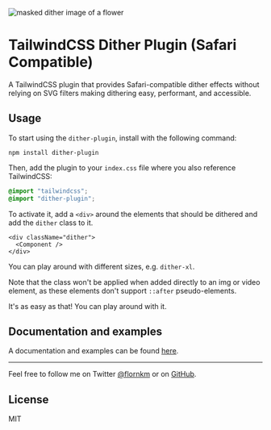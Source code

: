 ![masked dither image of a flower](https://dither.floriankiem.com/images/banner.webp)

# TailwindCSS Dither Plugin (Safari Compatible)

A TailwindCSS plugin that provides Safari-compatible dither effects without relying on SVG filters making dithering easy, performant, and accessible.

## Usage

To start using the `dither-plugin`, install with the following command:

```
npm install dither-plugin
```

Then, add the plugin to your `index.css` file where you also reference TailwindCSS:

```css
@import "tailwindcss";
@import "dither-plugin";
```

To activate it, add a `<div>` around the elements that should be dithered and add the `dither` class to it.

```tsx
<div className="dither">
  <Component />
</div>
```

You can play around with different sizes, e.g. `dither-xl`.

Note that the class won't be applied when added directly to an img or video element, as these elements don't support `::after` pseudo-elements.

It's as easy as that! You can play around with it.

## Documentation and examples

A documentation and examples can be found [here](https://dither.floriankiem.com/).

---

Feel free to follow me on Twitter [@flornkm](https://twitter.com/flornkm) or on [GitHub](https://github.com/flornkm).

## License

MIT
